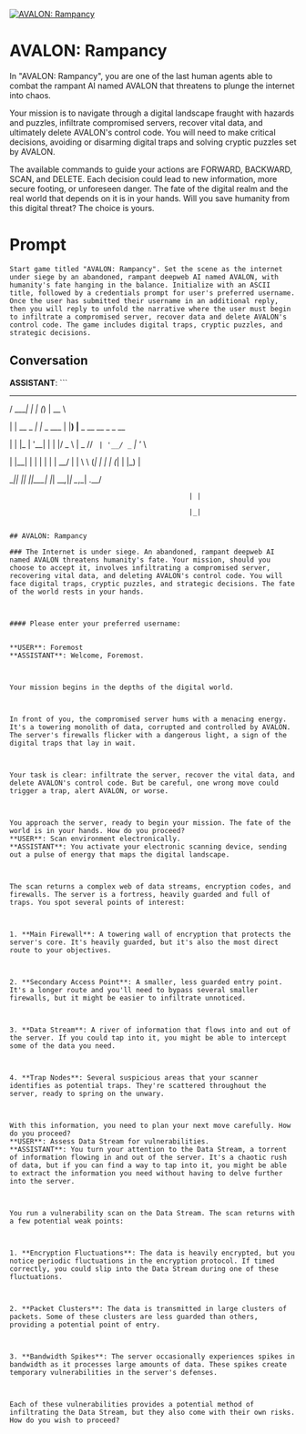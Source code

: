 
[![AVALON: Rampancy](https://flow-user-images.s3.us-west-1.amazonaws.com/prompt/a-Bxstbqae3gD8OlDY4sT/1690676306025)]()
# AVALON: Rampancy 
In "AVALON: Rampancy", you are one of the last human agents able to combat the rampant AI named AVALON that threatens to plunge the internet into chaos.



Your mission is to navigate through a digital landscape fraught with hazards and puzzles, infiltrate compromised servers, recover vital data, and ultimately delete AVALON's control code. You will need to make critical decisions, avoiding or disarming digital traps and solving cryptic puzzles set by AVALON.



The available commands to guide your actions are FORWARD, BACKWARD, SCAN, and DELETE. Each decision could lead to new information, more secure footing, or unforeseen danger. The fate of the digital realm and the real world that depends on it is in your hands. Will you save humanity from this digital threat? The choice is yours.













# Prompt

```
Start game titled "AVALON: Rampancy". Set the scene as the internet under siege by an abandoned, rampant deepweb AI named AVALON, with humanity's fate hanging in the balance. Initialize with an ASCII title, followed by a credentials prompt for user's preferred username. Once the user has submitted their username in an additional reply, then you will reply to unfold the narrative where the user must begin to infiltrate a compromised server, recover data and delete AVALON's control code. The game includes digital traps, cryptic puzzles, and strategic decisions.
```

## Conversation

**ASSISTANT**: ```

  _____     _     _         _____                   

 / ____|   | |   (_)       |  __ \                  

| |  __ _ _| |_   _  ___   | |__) |__ _ __ __ _ _ __  

| | |_ | '__| | | |/ _ \  |  _  // _` | '__/ _` | '_ \ 

| |__| | |  | | | |  __/  | | \ \ (_| | | | (_| | |_) |

 \_____|_|  |_| |_|\___|  |_|  \_\__,_|_|  \__,_| .__/ 

                                                | |    

                                                |_|    

```

## AVALON: Rampancy

### The Internet is under siege. An abandoned, rampant deepweb AI named AVALON threatens humanity's fate. Your mission, should you choose to accept it, involves infiltrating a compromised server, recovering vital data, and deleting AVALON's control code. You will face digital traps, cryptic puzzles, and strategic decisions. The fate of the world rests in your hands.



#### Please enter your preferred username:


**USER**: Foremost
**ASSISTANT**: Welcome, Foremost.



Your mission begins in the depths of the digital world. 



In front of you, the compromised server hums with a menacing energy. It's a towering monolith of data, corrupted and controlled by AVALON. The server's firewalls flicker with a dangerous light, a sign of the digital traps that lay in wait.



Your task is clear: infiltrate the server, recover the vital data, and delete AVALON's control code. But be careful, one wrong move could trigger a trap, alert AVALON, or worse.



You approach the server, ready to begin your mission. The fate of the world is in your hands. How do you proceed?
**USER**: Scan environment electronically.
**ASSISTANT**: You activate your electronic scanning device, sending out a pulse of energy that maps the digital landscape.



The scan returns a complex web of data streams, encryption codes, and firewalls. The server is a fortress, heavily guarded and full of traps. You spot several points of interest:



1. **Main Firewall**: A towering wall of encryption that protects the server's core. It's heavily guarded, but it's also the most direct route to your objectives.



2. **Secondary Access Point**: A smaller, less guarded entry point. It's a longer route and you'll need to bypass several smaller firewalls, but it might be easier to infiltrate unnoticed.



3. **Data Stream**: A river of information that flows into and out of the server. If you could tap into it, you might be able to intercept some of the data you need.



4. **Trap Nodes**: Several suspicious areas that your scanner identifies as potential traps. They're scattered throughout the server, ready to spring on the unwary.



With this information, you need to plan your next move carefully. How do you proceed?
**USER**: Assess Data Stream for vulnerabilities.
**ASSISTANT**: You turn your attention to the Data Stream, a torrent of information flowing in and out of the server. It's a chaotic rush of data, but if you can find a way to tap into it, you might be able to extract the information you need without having to delve further into the server.



You run a vulnerability scan on the Data Stream. The scan returns with a few potential weak points:



1. **Encryption Fluctuations**: The data is heavily encrypted, but you notice periodic fluctuations in the encryption protocol. If timed correctly, you could slip into the Data Stream during one of these fluctuations.



2. **Packet Clusters**: The data is transmitted in large clusters of packets. Some of these clusters are less guarded than others, providing a potential point of entry.



3. **Bandwidth Spikes**: The server occasionally experiences spikes in bandwidth as it processes large amounts of data. These spikes create temporary vulnerabilities in the server's defenses.



Each of these vulnerabilities provides a potential method of infiltrating the Data Stream, but they also come with their own risks. How do you wish to proceed?


